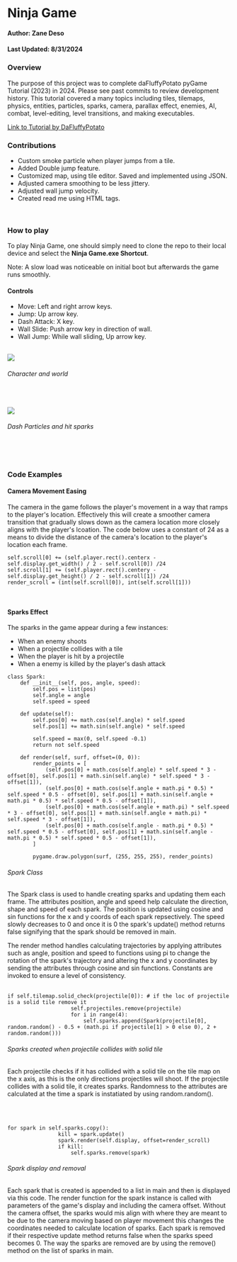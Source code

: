 # Ninja Game

<h4> Author: Zane Deso </h4>
<h4> Last Updated: 8/31/2024 </h4>


<h3> Overview </h3>
    <p>
    The purpose of this project was to complete daFluffyPotato pyGame Tutorial (2023) in 2024. Please see past commits to review development history. This tutorial covered a many topics including tiles, tilemaps, physics, entities, particles, sparks, camera, parallax effect, enemies, AI, combat, level-editing, level transitions, and making executables.
    </p>
    <a href="https://youtu.be/2gABYM5M0ww?list=PLX5fBCkxJmm1fPSqgn9gyR3qih8yYLvMj">
    Link to Tutorial by DaFluffyPotato
    </a>
<br>

<h3> Contributions </h3>
    <p>
        <ul>
            <li> Custom smoke particle when player jumps from a tile.
            <li> Added Double jump feature.
            <li> Customized map, using tile editor. Saved and implemented using JSON.
            <li> Adjusted camera smoothing to be less jittery.
            <li> Adjusted wall jump velocity.
            <li> Created read me using HTML tags.
        </ul>
    </p>
<br>

<h3> How to play </h3>
    <p>
    To play Ninja Game, one should simply need to clone the repo to their local device and select the <strong>Ninja Game.exe Shortcut</strong>.
    </p>
    <p>
    Note: A slow load was noticeable on initial boot but afterwards the game runs smoothly.
    </p>
<h4> Controls </h4>
    <p>
        <ul>
            <li> Move: Left and right arrow keys.
            <li> Jump: Up arrow key.
            <li> Dash Attack: X key.
            <li> Wall Slide: Push arrow key in direction of wall.
            <li> Wall Jump: While wall sliding, Up arrow key.
        </ul>
    </p>
<br>
<img src="Game_Screenshot_002.jpg">
<h6> Character and world </h6>
<br>
<br>


<img src="Game_Screenshot_001.jpg">
<h6> Dash Particles and hit sparks </h6>
<br>
<br>

<h3> Code Examples </h3>

<h4> Camera Movement Easing</h4>
<p>
The camera in the game follows the player's movement in a way that ramps to the player's location. Effectively this will create a smoother camera transition that gradually slows down as the camera location more closely aligns with the player's lcoation. The code below uses a constant of 24 as a means to divide the distance of the camera's location to the player's location each frame.
</p>

```
self.scroll[0] += (self.player.rect().centerx - self.display.get_width() / 2 - self.scroll[0]) /24
self.scroll[1] += (self.player.rect().centery - self.display.get_height() / 2 - self.scroll[1]) /24
render_scroll = (int(self.scroll[0]), int(self.scroll[1]))
```
<br>

<h4> Sparks Effect </h4>
<p>
The sparks in the game appear during a few instances:
    <ul>
        <li> When an enemy shoots
        <li> When a projectile collides with a tile
        <li> When the player is hit by a projectile
        <li> When a enemy is killed by the player's dash attack
    </ul>
</p>

```
class Spark:
    def __init__(self, pos, angle, speed):
        self.pos = list(pos)
        self.angle = angle
        self.speed = speed

    def update(self):
        self.pos[0] += math.cos(self.angle) * self.speed
        self.pos[1] += math.sin(self.angle) * self.speed

        self.speed = max(0, self.speed -0.1)
        return not self.speed
    
    def render(self, surf, offset=(0, 0)):
        render_points = [
            (self.pos[0] + math.cos(self.angle) * self.speed * 3 - offset[0], self.pos[1] + math.sin(self.angle) * self.speed * 3 - offset[1]),
            (self.pos[0] + math.cos(self.angle + math.pi * 0.5) * self.speed * 0.5 - offset[0], self.pos[1] + math.sin(self.angle + math.pi * 0.5) * self.speed * 0.5 - offset[1]),
            (self.pos[0] + math.cos(self.angle + math.pi) * self.speed * 3 - offset[0], self.pos[1] + math.sin(self.angle + math.pi) * self.speed * 3 - offset[1]),
            (self.pos[0] + math.cos(self.angle - math.pi * 0.5) * self.speed * 0.5 - offset[0], self.pos[1] + math.sin(self.angle - math.pi * 0.5) * self.speed * 0.5 - offset[1]),
        ]

        pygame.draw.polygon(surf, (255, 255, 255), render_points)
```
<h6> Spark Class </h6>
<p>
The Spark class is used to handle creating sparks and updating them each frame. The attributes position, angle and speed help calculate the direction, shape and speed of each spark. The position is updated using cosine and sin functions for the x and y coords of each spark repsectively. The speed slowly decreases to 0 and once it is 0 the spark's update() method returns false signifying that the spark should be removed in main.
</p>
<p>
The render method handles calculating trajectories by applying attributes such as angle, position and speed to functions using pi to change the rotation of the spark's trajectory and altering the x and y coordinates by sending the attributes through cosine and sin functions. Constants are invoked to ensure a level of consistency. 
<br>
<br>

```
if self.tilemap.solid_check(projectile[0]): # if the loc of projectile is a solid tile remove it
                    self.projectiles.remove(projectile)
                    for i in range(4):
                        self.sparks.append(Spark(projectile[0], random.random() - 0.5 + (math.pi if projectile[1] > 0 else 0), 2 + random.random()))
```
<h6> Sparks created when projectile collides with solid tile </h6>
<p>
Each projectile checks if it has collided with a solid tile on the tile map on the x axis, as this is the only directions projectiles will shoot. If the projectile collides with a solid tile, it creates sparks. Randomness to the attributes are calculated at the time a spark is instatiated by using random.random().
</p>
<br>
<br>

```
for spark in self.sparks.copy():
                kill = spark.update()
                spark.render(self.display, offset=render_scroll)
                if kill:
                    self.sparks.remove(spark)
```
<h6> Spark display and removal </h6>
<p>
Each spark that is created is appended to a list in main and then is displayed via this code. The render function for the spark instance is called with parameters of the game's display and including the camera offset. Without the camera offset, the sparks would mis align with where they are meant to be due to the camera moving based on player movement this changes the coordinates needed to calculate location of sparks. Each spark is removed if their respective update method returns false when the sparks speed becomes 0. The way the sparks are removed are by using the remove() method on the list of sparks in main.
</p>

    